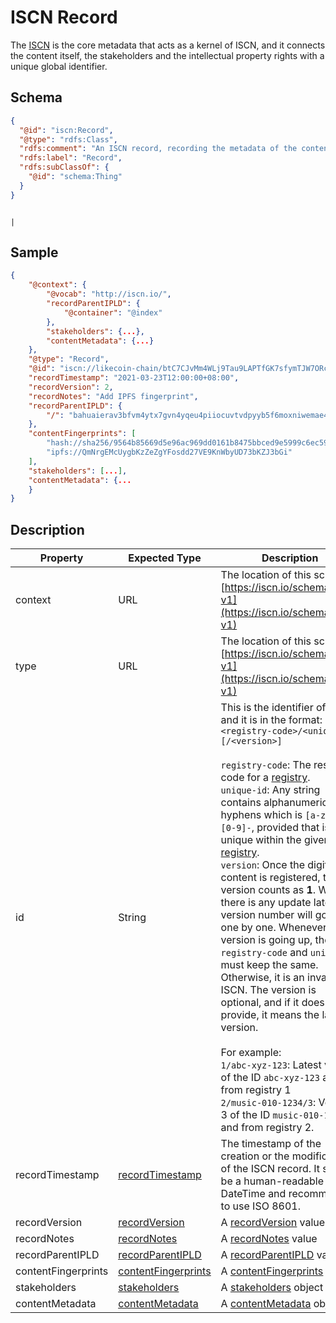 # ISCN Record

The [ISCN](#) is the core metadata that acts as a kernel of ISCN, and it connects the content itself, the stakeholders and the intellectual property rights with a unique global identifier.

## Schema

```json
{
  "@id": "iscn:Record",
  "@type": "rdfs:Class",
  "rdfs:comment": "An ISCN record, recording the metadata of the content. The registry generating this record should create a unique identifier (the ISCN ID) for this record.",
  "rdfs:label": "Record",
  "rdfs:subClassOf": {
    "@id": "schema:Thing"
  }
}
```

                                                                                                                                                                                                            |

## Sample

```json
{
    "@context": {
        "@vocab": "http://iscn.io/",
        "recordParentIPLD": {
            "@container": "@index"
        },
        "stakeholders": {...},
        "contentMetadata": {...}
    },
    "@type": "Record",
    "@id": "iscn://likecoin-chain/btC7CJvMm4WLj9Tau9LAPTfGK7sfymTJW7ORcFdruCU/2",
    "recordTimestamp": "2021-03-23T12:00:00+08:00",
    "recordVersion": 2,
    "recordNotes": "Add IPFS fingerprint",
    "recordParentIPLD": {
        "/": "bahuaierav3bfvm4ytx7gvn4yqeu4piiocuvtvdpyyb5f6moxniwemae4tjyq"
    },
    "contentFingerprints": [
        "hash://sha256/9564b85669d5e96ac969dd0161b8475bbced9e5999c6ec598da718a3045d6f2e",
        "ipfs://QmNrgEMcUygbKzZeZgYFosdd27VE9KnWbyUD73bKZJ3bGi"
    ],
    "stakeholders": [...],
    "contentMetadata": {...
    }
}
```

## Description

| Property            | Expected Type                                                  | Description                                                                                                                                                                                                                                                                                                                                                                                                                                                                                                                                                                                                                                                                                                                                                                                                                                                                                                                                                     |
| ------------------- | -------------------------------------------------------------- | --------------------------------------------------------------------------------------------------------------------------------------------------------------------------------------------------------------------------------------------------------------------------------------------------------------------------------------------------------------------------------------------------------------------------------------------------------------------------------------------------------------------------------------------------------------------------------------------------------------------------------------------------------------------------------------------------------------------------------------------------------------------------------------------------------------------------------------------------------------------------------------------------------------------------------------------------------------- |
| context             | URL                                                            | The location of this schema:<br>[https://iscn.io/schema/iscn-v1](https://iscn.io/schema/iscn-v1)                                                                                                                                                                                                                                                                                                                                                                                                                                                                                                                                                                                                                                                                                                                                                                                                                                                                |
| type                | URL                                                            | The location of this schema:<br>[https://iscn.io/schema/iscn-v1](https://iscn.io/schema/iscn-v1)                                                                                                                                                                                                                                                                                                                                                                                                                                                                                                                                                                                                                                                                                                                                                                                                                                                                |
| id                  | String                                                         | This is the identifier of ISCN, and it is in the format:<br>`<registry-code>/<unique-id>[/<version>]`<br><br>`registry-code`: The reserved code for a [registry](../../README.md#iscn-content-registry).<br>`unique-id`: Any string contains alphanumeric and hyphens which is `[a-z][A-Z][0-9]-`, provided that is unique within the given [registry](../../README.md#iscn-content-registry).<br>`version`: Once the digital content is registered, the version counts as **1**. When there is any update later, the version number will go up one by one. Whenever the version is going up, the `registry-code` and `unique-id` must keep the same. Otherwise, it is an invalid ISCN. The version is optional, and if it does not provide, it means the latest version.<br><br>For example:<br>`1/abc-xyz-123`: Latest version of the ID `abc-xyz-123` and from registry 1<br>`2/music-010-1234/3`: Version 3 of the ID `music-010-1234` and from registry 2. |
| recordTimestamp     | [<u>recordTimestamp</u>](../recordTimestamp/README.md)         | The timestamp of the creation or the modification of the ISCN record. It should be a human-readable DateTime and recommends to use ISO 8601.                                                                                                                                                                                                                                                                                                                                                                                                                                                                                                                                                                                                                                                                                                                                                                                                                    |
| recordVersion       | [<u>recordVersion</u>](../recordVersion/README.md)             | A [<u>recordVersion</u>](../recordVersion/README.md) value                                                                                                                                                                                                                                                                                                                                                                                                                                                                                                                                                                                                                                                                                                                                                                                                                                                                                                      |
| recordNotes         | [<u>recordNotes</u>](../recordNotes/README.md)                 | A [<u>recordNotes</u>](../recordNotes/README.md) value                                                                                                                                                                                                                                                                                                                                                                                                                                                                                                                                                                                                                                                                                                                                                                                                                                                                                                          |
| recordParentIPLD    | [<u>recordParentIPLD</u>](../recordParentIPLD/README.md)       | A [<u>recordParentIPLD</u>](../recordParentIPLD/README.md) value                                                                                                                                                                                                                                                                                                                                                                                                                                                                                                                                                                                                                                                                                                                                                                                                                                                                                                |
| contentFingerprints | [<u>contentFingerprints</u>](../contentFingerprints/README.md) | A [<u>contentFingerprints</u>](../contentFingerprints/README.md) object                                                                                                                                                                                                                                                                                                                                                                                                                                                                                                                                                                                                                                                                                                                                                                                                                                                                                         |
| stakeholders        | [<u>stakeholders</u>](../stakeholders/README.md)               | A [<u>stakeholders</u>](../stakeholders/README.md) object                                                                                                                                                                                                                                                                                                                                                                                                                                                                                                                                                                                                                                                                                                                                                                                                                                                                                                       |
| contentMetadata     | [<u>contentMetadata</u>](../contentMetadata/README.md)         | A [<u>contentMetadata</u>](../contentMetadata/README.md) object                                                                                                                                                                                                                                                                                                                                                                                                                                                                                                                                                                                                                                                                                                                                                                                                                                                                                                 |

